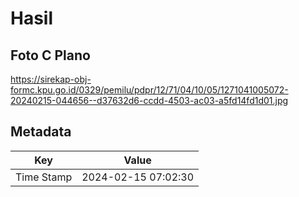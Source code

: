 # Hasil

## Foto C Plano

https://sirekap-obj-formc.kpu.go.id/0329/pemilu/pdpr/12/71/04/10/05/1271041005072-20240215-044656--d37632d6-ccdd-4503-ac03-a5fd14fd1d01.jpg


## Metadata

| Key        | Value               |
| ---------- | ------------------- |
| Time Stamp | 2024-02-15 07:02:30 |



